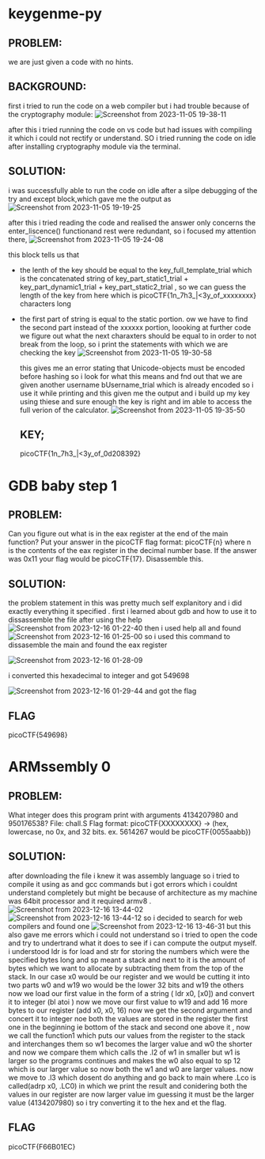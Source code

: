 
# keygenme-py
## PROBLEM:
we are just given a code with no hints.


## BACKGROUND:
first i tried to run the code on a web compiler but i had trouble because of the cryptography module:
![Screenshot from 2023-11-05 19-38-11](https://github.com/adwait3/pico/assets/148553626/66297520-9fb2-41a7-9170-7b6889a476a5)

after this i tried running the code on vs code but had issues with compiling it which i could not rectify or understand.
SO i tried running the code on idle after installing cryptography module via the terminal.

## SOLUTION:
i was successfully able to run the code on idle after a silpe debugging of the try and except block,which gave me the output as
![Screenshot from 2023-11-05 19-19-25](https://github.com/adwait3/pico/assets/148553626/f6ac6edb-4230-4849-adeb-4c87b19dd3d2)

 after this i tried reading the code and realised the answer only concerns the enter_liscence()
functionand rest were redundant, so i focused my attention there,
![Screenshot from 2023-11-05 19-24-08](https://github.com/adwait3/pico/assets/148553626/1bc4f7ba-47bf-4cdd-8e45-0ce3915fffab)

this block tells us that
* the lenth of the key should be equal to the key_full_template_trial which is the concatenated string of key_part_static1_trial + key_part_dynamic1_trial + 
 key_part_static2_trial , so we can guess the length of the key from here which is picoCTF{1n_7h3_|<3y_of_xxxxxxxx} characters long 
* the first part of string is equal to the static portion.
  ow we have to find the second part instead of the xxxxxx portion, loooking at further code we figure out what the next charaxters should be equal to in order to not break from the loop, so i print the statements with which we are checking the key 
![Screenshot from 2023-11-05 19-30-58](https://github.com/adwait3/pico/assets/148553626/82b1fe59-3ef4-4991-8583-e717815b410f)

  this gives me an error stating that Unicode-objects must be encoded before hashing so i look for what this means and fnd out that we are given another username bUsername_trial which is already encoded so i use it while printing and this given me the output and i build up my key using thiese and sure enough the key is right and im able to access the full verion of the calculator.
  ![Screenshot from 2023-11-05 19-35-50](https://github.com/adwait3/pico/assets/148553626/48585f5e-a6ff-4ca7-9bc7-5aad7ac8a69a)

  ## KEY;
  picoCTF{1n_7h3_|<3y_of_0d208392}


# GDB baby step 1
## PROBLEM:
Can you figure out what is in the eax register at the end of the main function? Put your answer in the picoCTF flag format: picoCTF{n} where n is the contents of the eax register in the decimal number base. If the answer was 0x11 your flag would be picoCTF{17}.
Disassemble this.

## SOLUTION:
the problem statement in this was pretty much self explanitory and i did exactly everything it specified .
first i learned about gdb and how to use it to dissassemble the file 
after using the help 
![Screenshot from 2023-12-16 01-22-40](https://github.com/adwait3/pico/assets/148553626/921b2f86-59b7-4ce4-8bfe-ec197ff3d8d2)
then i used help all and found 
![Screenshot from 2023-12-16 01-25-00](https://github.com/adwait3/pico/assets/148553626/b1097e4b-abdb-426d-8546-9b8557099f9e)
so i used this command to dissasemble the main and found the eax register

![Screenshot from 2023-12-16 01-28-09](https://github.com/adwait3/pico/assets/148553626/4920ea67-c4a3-44c0-b4d9-3ce5d690ee14)

i converted this hexadecimal to integer and got 549698

![Screenshot from 2023-12-16 01-29-44](https://github.com/adwait3/pico/assets/148553626/68c92d46-fa43-4340-a1c9-0365b281c2d4)
and got the flag

  ## FLAG
  picoCTF{549698}

# ARMssembly 0
## PROBLEM:
What integer does this program print with arguments 4134207980 and 950176538? File: chall.S Flag format: picoCTF{XXXXXXXX} -> (hex, lowercase, no 0x, and 32 bits. ex. 5614267 would be picoCTF{0055aabb})

## SOLUTION:
 after downloading the file i knew it was assembly language so i tried to compile it using as and gcc commands but i got errors which i couldnt understand completely but might be because of architecture as my machine was 64bit processor and it required armv8 .
 ![Screenshot from 2023-12-16 13-44-02](https://github.com/adwait3/pico/assets/148553626/f36acc76-7ce2-4815-a0f6-0032f6da10ad)
![Screenshot from 2023-12-16 13-44-12](https://github.com/adwait3/pico/assets/148553626/5c1f9180-8aa2-4e09-a1b9-fd60d281467b)
so i decided to search for web compilers and found one 
![Screenshot from 2023-12-16 13-46-31](https://github.com/adwait3/pico/assets/148553626/ff737035-3f6b-48a5-97cd-057b02c5a0ea)
but this also gave me errors which i could not understand so i tried to open the code and try to undertrand what it does to see if i can compute the output myself.
i understood ldr is for load and str for storing the numbers which were the specified bytes long and sp meant a stack and next to it is the amount of bytes which we want to allocate by subtracting them from the top of the stack. 
In our case x0 would be our register and we would be cutting it into two parts w0 and w19 wo would be the lower 32 bits and w19 the others now we load our first value in the form of a string (  ldr	x0, [x0]) and convert it to  integer (bl	atoi )  now we move our first value to w19 and add 16 more bytes to our register (add	x0, x0, 16) 
now we get the second argument and concert it to integer noe both the values are stored in the register the first one in the beginning ie bottom of the stack and second one above it , now we call the function1 which puts our values from the register to the stack and interchanges them so w1 becomes the larger value and w0 the shorter and now we compare them which calls the .l2 of w1 in smaller but w1 is larger so the programs continues and makes the w0 also equal to sp 12 which is our larger value so now both the w1 and w0 are larger values.
 now we move to .l3 which dosent do anything and go back to main where .Lco is called(adrp	x0, .LC0) in which we print the result and conidering both the values in our register are now larger value im guessing it must be the larger value (4134207980) so i try converting it to the hex and et the flag.
 
## FLAG
picoCTF{F66B01EC}
